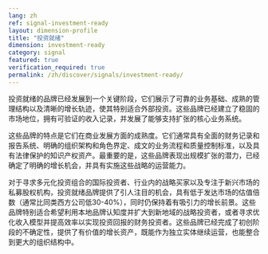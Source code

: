 ```yaml
---
lang: zh
ref: signal-investment-ready
layout: dimension-profile
title: "投资就绪"
dimension: investment-ready
category: signal
featured: true
verification_required: true
permalink: /zh/discover/signals/investment-ready/
---
```


投资就绪的品牌已经发展到一个关键阶段，它们展示了可靠的业务基础、成熟的管理结构以及清晰的增长轨迹，使其特别适合外部投资。这些品牌已经建立了稳固的市场地位，拥有可验证的收入记录，并发展了能够支持扩张的核心业务系统。

这些品牌的特点是它们在商业发展方面的成熟度。它们通常具有全面的财务记录和报告系统、明确的组织架构和角色界定、成文的业务流程和质量控制标准，以及具有法律保护的知识产权资产。最重要的是，这些品牌表现出规模扩张的潜力，已经确定了明确的增长机会，并具有实施这些战略的运营能力。

对于寻求多元化投资组合的国际投资者、行业内的战略买家以及专注于新兴市场的私募股权机构，投资就绪品牌提供了引人注目的机会，具有低于发达市场的估值倍数（通常比同类西方公司低30-40%），同时仍保持着有吸引力的增长前景。这些品牌特别适合希望利用本地品牌认知度并扩大到新地域的战略投资者，或者寻求优化收入模型并提高效率以实现投资回报的财务投资者。这些品牌已经完成了初创阶段的不确定性，提供了有价值的增长资产，既能作为独立实体继续运营，也能整合到更大的组织结构中。
